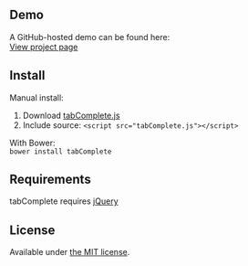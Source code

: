 ## Demo

A GitHub-hosted demo can be found here:  
[View project page](http://erming.github.io/tabComplete/)

## Install

Manual install:  
  1. Download [tabComplete.js](https://raw.githubusercontent.com/erming/tabComplete/gh-pages/tabComplete.js)
  2. Include source: `<script src="tabComplete.js"></script>`


With Bower:  
`bower install tabComplete`

## Requirements

tabComplete requires [jQuery](http://jquery.com/)

## License

Available under [the MIT license](http://mths.be/mit).
